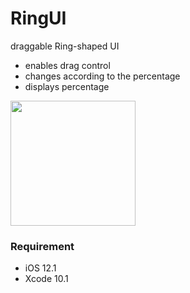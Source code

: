 # RingUI
draggable Ring-shaped UI

- enables drag control
- changes according to the percentage
- displays percentage

<img src="https://s33.aconvert.com/convert/p3r68-cdx67/q1l0p-t9tw6.gif" width="200">

### Requirement
- iOS 12.1
- Xcode 10.1
